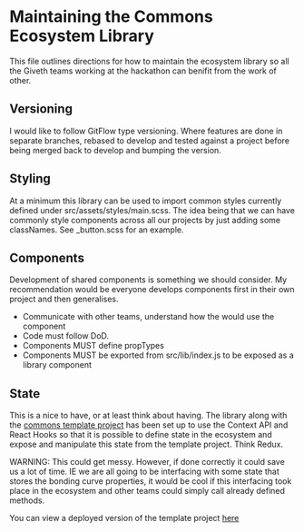 # Maintaining the Commons Ecosystem Library

This file outlines directions for how to maintain the ecosystem library so all the Giveth teams working at the hackathon can benifit from the work of other.

## Versioning

I would like to follow GitFlow type versioning. Where features are done in separate branches, rebased to develop and tested against a project before being merged back to develop and bumping the version.

## Styling

At a minimum this library can be used to import common styles currently defined under src/assets/styles/main.scss. The idea being that we can have commonly style components across all our projects by just adding some classNames. See _button.scss for an example.

## Components

Development of shared components is something we should consider. My recommendation would be everyone develops components first in their own project and then generalises. 

* Communicate with other teams, understand how the would use the component
* Code must follow DoD.
* Components MUST define propTypes
* Components MUST be exported from src/lib/index.js to be exposed as a library component


## State

This is a nice to have, or at least think about having. The library along with the [commons template project](https://github.com/wip-abramson/commons-template-project) has been set up to use the Context API and React Hooks so that it is possible to define state in the ecosystem and expose and manipulate this state from the template project. Think Redux.

WARNING: This could get messy. However, if done correctly it could save us a lot of time. IE we are all going to be interfacing with some state that stores the bonding curve properties, it would be cool if this interfacing took place in the ecosystem and other teams could simply call already defined methods.


You can view a deployed version of the template project [here](https://stoic-cray-69120a.netlify.com/)
